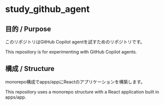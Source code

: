 # study_github_agent

## 目的 / Purpose

このリポジトリはGitHub Copilot agentを試すためのリポジトリです。

This repository is for experimenting with GitHub Copilot agents.

## 構成 / Structure

monorepo構成でapps/appにReactのアプリケーションを構築します。

This repository uses a monorepo structure with a React application built in apps/app.